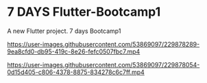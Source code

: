 # 7 DAYS Flutter-Bootcamp1

A new Flutter project. 7 days Bootcamp1 



https://user-images.githubusercontent.com/53869097/229878289-9ea8cfd0-db95-419c-8e26-fefc0507fbc7.mp4



https://user-images.githubusercontent.com/53869097/229878054-0d15d405-c806-4378-8875-834278c6c7ff.mp4




